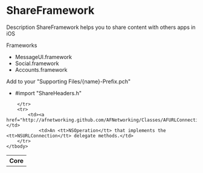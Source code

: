 ShareFramework
==============

Description
ShareFramework helps you to share content with others apps in iOS

Frameworks
 - MessageUI.framework
 - Social.framework
 - Accounts.framework


Add to your "Supporting Files/{name}-Prefix.pch" 
 - #import "ShareHeaders.h"


<table>
	<tbody>
		<tr>
			<th colspan="2">Core</th>

		</tr>
		<tr>
			<td><a href="http://afnetworking.github.com/AFNetworking/Classes/AFURLConnectionOperation.html">AFURLConnectionOperation</a></td>
    			<td>An <tt>NSOperation</tt> that implements the <tt>NSURLConnection</tt> delegate methods.</td>
  		</tr>
	</tbody>
</table>
